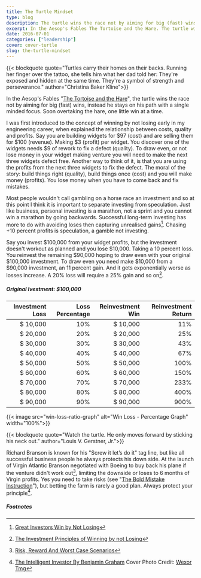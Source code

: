 ```yaml
---
title: The Turtle Mindset
type: blog
description: The turtle wins the race not by aiming for big (fast) wins, instead he stays on his path with a single minded focus.
excerpt: In the Aesop's Fables The Tortoise and the Hare. The turtle wins the race not by aiming for big (fast) wins, instead he stays on his path with a single minded focus. Soon overtaking the hare, one little win at a time.
date: 2016-07-01
categories: ["leadership"]
cover: cover-turtle
slug: the-turtle-mindset
---
```


{{< blockquote quote="Turtles carry their homes on their backs. Running her finger over the tattoo, she tells him what her dad told her: They're exposed and hidden at the same time. They're a symbol of strength and perseverance." author="Christina Baker Kline">}}

In the Aesop's Fables "[The Tortoise and the Hare](https://en.wikipedia.org/wiki/The_Tortoise_and_the_Hare)", the turtle wins the race not by aiming for big (fast) wins, instead he stays on his path with a single minded focus. Soon overtaking the hare, one little win at a time.

I was first introduced to the concept of winning by not losing early in my engineering career, when explained the relationship between costs, quality and profits. Say you are building widgets for $97 (cost) and are selling them for $100 (revenue). Making $3 (profit) per widget. You discover one of the widgets needs $9 of rework to fix a defect (quality). To draw even, or not lose money in your widget making venture you will need to make the next three widgets defect free. Another way to think of it, is that you are using the profits from the next three widgets to fix the defect. The moral of the story: build things right (quality), build things once (cost) and you will make money (profits). You lose money when you have to come back and fix mistakes.

Most people wouldn't call gambling on a horse race an investment and so at this point I think it is important to separate investing from speculation. Just like business, personal investing is a marathon, not a sprint and you cannot win a marathon by going backwards. Successful long-term investing has more to do with avoiding loses then capturing unrealised gains[^great]. Chasing +10 percent profits is speculation, a gamble not investing.

Say you invest $100,000 from your widget profits, but the investment doesn't workout as planned and you lose $10,000. Taking a 10 percent loss. You reinvest the remaining $90,000 hoping to draw even with your original $100,000 investment. To draw even you need make $10,000 from a $90,000 investment, an 11 percent gain. And it gets exponentially worse as losses increase. A 20% loss will require a 25% gain and so on[^reckoning].

##### Original Ivestment: $100,000

| Investment Loss | Loss Percentage | Reinvestment Win | Reinvestment Return |
|----------------:|----------------:|-----------------:|--------------------:|
| $        10,000 |             10% | $         10,000 |                 11% |
| $        20,000 |             20% | $         20,000 |                 25% |
| $        30,000 |             30% | $         30,000 |                 43% |
| $        40,000 |             40% | $         40,000 |                 67% |
| $        50,000 |             50% | $         50,000 |                100% |
| $        60,000 |             60% | $         60,000 |                150% |
| $        70,000 |             70% | $         70,000 |                233% |
| $        80,000 |             80% | $         80,000 |                400% |
| $        90,000 |             90% | $         90,000 |                900% |

{{< image src="win-loss-ratio-graph" alt="Win Loss - Percentage Graph" width="100%">}}


{{< blockquote quote="Watch the turtle. He only moves forward by sticking his neck out." author="Louis V. Gerstner, Jr.">}}

Richard Branson is known for his "Screw it let’s do it" tag line, but like all successful business people he always protects his down side. At the launch of Virgin Atlantic Branson negotiated with Boeing to buy back his plane if the venture didn't work out[^branson], limiting the downside or loses to 6 months of Virgin profits. Yes you need to take risks (see  "[The Bold Mistake Instruction](/blog/the-bold-mistake-instruction.html)"), but betting the farm is rarely a good plan. Always protect your principle[^TIP].

##### Footnotes
[^reckoning]: [The Investment Principles of Winning by not Losing](http://www.dailyreckoning.com.au/investment-principles-winning-losing/2014/08/13/)
[^great]: [Great Investors Win by Not Losing](https://www.linkedin.com/pulse/great-investors-win-losing-daniel-crosby-ph-d-)
[^branson]: [Risk, Reward And Worst Case Scenarios](http://www.forbes.com/sites/alisoncoleman/2014/05/11/risk-reward-and-worst-case-scenarios-how-entrepreneurs-like-richard-branson-and-tony-hsieh-call-it/#279756b3c28c)
[^TIP]: [The Intelligent Investor By Benjamin Graham](https://www.theinvestorspodcast.com/the-intelligent-investor-benjamin-graham/)
Cover Photo Credit: [Wexor Tmg](https://unsplash.com/photos/L-2p8fapOA8)
